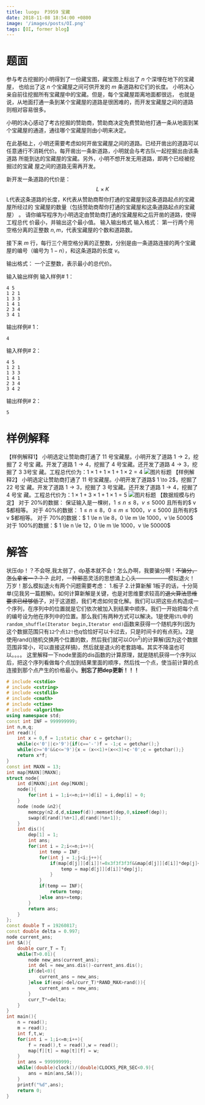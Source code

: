 ```yaml
---
title: luogu  P3959 宝藏
date: 2018-11-08 18:54:00 +0800
image: '/images/posts/OI.png'
tags: [OI, former blog]
---
```


# 题面
参与考古挖掘的小明得到了一份藏宝图，藏宝图上标出了 $n$ 个深埋在地下的宝藏屋， 也给出了这 $n$ 个宝藏屋之间可供开发的 $m$ 条道路和它们的长度。
小明决心亲自前往挖掘所有宝藏屋中的宝藏。但是，每个宝藏屋距离地面都很远， 也就是说，从地面打通一条到某个宝藏屋的道路是很困难的，而开发宝藏屋之间的道路 则相对容易很多。

小明的决心感动了考古挖掘的赞助商，赞助商决定免费赞助他打通一条从地面到某 个宝藏屋的通道，通往哪个宝藏屋则由小明来决定。

在此基础上，小明还需要考虑如何开凿宝藏屋之间的道路。已经开凿出的道路可以 任意通行不消耗代价。每开凿出一条新道路，小明就会与考古队一起挖掘出由该条道路 所能到达的宝藏屋的宝藏。另外，小明不想开发无用道路，即两个已经被挖掘过的宝藏 屋之间的道路无需再开发。

新开发一条道路的代价是：
$$L\times K$$
L代表这条道路的长度，K代表从赞助商帮你打通的宝藏屋到这条道路起点的宝藏屋所经过的 宝藏屋的数量（包括赞助商帮你打通的宝藏屋和这条道路起点的宝藏屋） 。
请你编写程序为小明选定由赞助商打通的宝藏屋和之后开凿的道路，使得工程总代 价最小，并输出这个最小值。
输入输出格式
输入格式：
第一行两个用空格分离的正整数 $n,m$，代表宝藏屋的个数和道路数。

接下来 $m$ 行，每行三个用空格分离的正整数，分别是由一条道路连接的两个宝藏 屋的编号（编号为 $1-n$），和这条道路的长度 $v$。

输出格式：
一个正整数，表示最小的总代价。

输入输出样例
输入样例# 1： 
```
4 5 
1 2 1 
1 3 3 
1 4 1 
2 3 4 
3 4 1 
```
输出样例# 1： 
```
4
```
输入样例# 2： 
```
4 5 
1 2 1 
1 3 3 
1 4 1 
2 3 4 
3 4 2  
```
输出样例# 2： 
```
5
```
# 样例解释
【样例解释1】
小明选定让赞助商打通了 11 号宝藏屋。小明开发了道路 $1 \to 2$，挖掘了 $2$ 号宝 藏。开发了道路 $1 \to 4$，挖掘了 $4$ 号宝藏。还开发了道路 $4 \to 3$，挖掘了 3 3号宝 藏。工程总代价为：$1 \times 1 + 1 \times 1 + 1 \times 2 = 4$
![图片标题](https://cdn.risingentropy.top/images/posts/be42335ab6441194a004be0.png)
【样例解释2】
小明选定让赞助商打通了 11 号宝藏屋。小明开发了道路$ 1 \to 2$，挖掘了 22 号宝 藏。开发了道路 $1 \to 3$，挖掘了 $3$ 号宝藏。还开发了道路 $1 \to 4$，挖掘了 $4$ 号宝 藏。工程总代价为：$1 \times 1 + 3 \times 1 + 1 \times 1 = 5$
![图片标题](https://cdn.risingentropy.top/images/posts/be42335ab6441194a004be0.png)
【数据规模与约定】
对于 $20\%$的数据： 保证输入是一棵树，$1 \le n \le 8，v \le 5000$ 且所有的$ v $都相等。
对于 $40\%$的数据： $1 \le n \le 8$，$0 \le m \le 1000$，$v \le 5000$ 且所有的$ v $都相等。
对于 $70\%$的数据：$ 1 \le n \le 8$，$0 \le m \le 1000$，$v \le 5000$
对于 $100\%$的数据：$ 1 \le n \le 12$，$0 \le m \le 1000$，$v \le 50000$
# 解答
状压dp！？不会呀,我太弱了，dp基本就不会！怎么办啊，我要骗分啊！~~不骗分，怎么拿省一？？？~~ 此时，一种~~邪恶~~灵活的思想涌上心头——————模拟退火！万岁！那么模拟退火有两个问题需要考虑：
1.板子
2.计算新解
1板子的话，十分简单(见我另一篇题解)。如何计算新解是关键，也是对思维要求较高的~~退火算法思维要求已经够低了~~，对于这道题，我们考虑如何变化解。我们可以把这些点构造成一个序列，在序列中的位置就是它们依次被加入到结果中顺序。我们一开始把每个点的编号设为他在序列中的位置。那么我们有两种方式可以解决。1是使用`STL`中的`random_shuffle(Iterator begin,Iterator end)`函数来获得一个随机序列(因为这个数据范围只有`12`个点`12!`也q恰恰好可以卡过去，只是时间卡的有点死)。2是使用rand()随机交换两个位置的数，然后我们就可以$O(n^2)$的计算解(因为这个数据范围非常小，可以直接这样搞)，然后就是退火的老套路咯。其实不降温也可以。。。。
这里解释一下node里面的dis函数的计算原理，就是随机获得一个序列以后，把这个序列看做每个点加到结果里面的顺序，然后找一个点，使当前计算的点连接到那个点产生的价格最小。**别忘了把dep更新！！！**
```cpp
# include <cstdio>
# include <cstring>
# include <cstdlib>
# include <cmath>
# include <ctime>
# include <algorithm>
using namespace std;
const int INF = 999999999;
int n,m,q;
int read(){
	int x = 0,f = 1;static char c = getchar();
	while(c<'0'||c>'9'){if(c=='-')f = -1;c = getchar();}
	while(c>='0'&&c<='9'){x = (x<<1)+(x<<3)+c-'0';c = getchar();}
 	return x*f;
}
const int MAXN = 13;
int map[MAXN][MAXN];
struct node{
	int d[MAXN];int dep[MAXN];
	node(){
		for(int i = 1;i<=n;i++)d[i] = i,dep[i] = 0;
	}
	node (node &n2){
		memcpy(n2.d,d,sizeof(d));memset(dep,0,sizeof(dep));
		swap(d[rand()%n+1],d[rand()%n+1]);
	}
	int dis(){
		dep[1] = 1;
		int ans;
		for(int i = 2;i<=n;i++){
			int temp = INF;
			for(int j = 1;j<i;j++){
				if(map[d[j]][d[i]]!=0x3f3f3f3f&&map[d[j]][d[i]]*dep[j]<temp){
					temp = map[d[j]][d[i]]*dep[j];
				}
			}
			if(temp == INF){
				return temp;
			}else ans+=temp;
		}
		return ans;
	}
};
const double T = 19260817;
const double delta = 0.997;
node current_ans;
int SA(){
	double curr_T = T;
	while(T>0.01){
		node new_ans(current_ans);
		int del = new_ans.dis()-current_ans.dis();
		if(del<0){
			current_ans = new_ans;
		}else if(exp(-del/curr_T)*RAND_MAX>rand()){
			current_ans = new_ans;
		}
		curr_T*=delta;
	}
}
int main(){
	n = read();
	m = read();
	int f,t,w;
	for(int i = 1;i<=m;i++){
		f = read(),t = read(),w = read();
		map[f][t] = map[t][f] = w;
	}
	int ans = 999999999;
	while((double)clock()/(double)CLOCKS_PER_SEC<0.9){
		ans = min(ans,SA());
	}
	printf("%d",ans);
    return 0;
}
```